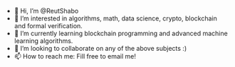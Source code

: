 - 👋 Hi, I’m @ReutShabo
- 👀 I’m interested in algorithms, math, data science, crypto, blockchain and formal verification.
- 🌱 I’m currently learning blockchain programming and advanced machine learning algorithms. 
- 💞️ I’m looking to collaborate on any of the above subjects  :)
- 📫 How to reach me: Fill free to email me!

<!---
ReutShabo/ReutShabo is a ✨ special ✨ repository because its `README.md` (this file) appears on your GitHub profile.
You can click the Preview link to take a look at your changes.
--->
